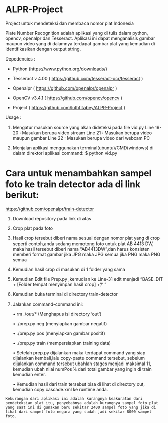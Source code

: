 # ALPR-Project
Project untuk mendeteksi dan membaca nomor plat Indonesia

Plate Number Recognition adalah aplikasi yang di tulis dalam python, opencv, openalpr dan Tesseract. Aplikasi ini dapat menganalisis gambar maupun video yang di dalamnya terdapat gambar plat yang kemudian di identifikasikan dengan output string.

Depedencies :

-	Python (https://www.python.org/downloads/)

-	Tesseract v 4.00 ( https://github.com/tesseract-ocr/tesseract )

-	Openalpr ( https://github.com/openalpr/openalpr )

-	OpenCV v3.4.1 ( https://github.com/opencv/opencv )

-	Project ( https://github.com/luthfitabey/ALPR-Project )

Usage :
1. Mengatur masukan source yang akan dideteksi pada file vid.py
   Line 19-20	: Masukan berupa video stream
   Line 21	: Masukan berupa video maupun gambar
   Line 22	: Masukan berupa video dari webcam PC

2.	Menjalan aplikasi menggunakan terminal(ubuntu)/CMD(windows) di dalam direktori aplikasi command: $ python vid.py

  # Cara untuk menambahkan sampel foto ke train detector ada di link berikut:
   https://github.com/openalpr/train-detector

1. Download repository pada link di atas

2. Crop plat pada foto

3. Hasil crop tersebut diberi nama sesuai dengan nomor plat yang di crop seperti contoh,anda sedang memotong foto untuk plat AB 4413   DW, maka hasil tersebut diberi nama “AB4413DW”,dan harus konsisten memberi format gambar jika JPG maka JPG semua jika PNG maka PNG         semua
4. Kemudian hasil crop di masukan di 1 folder yang sama

5. Kemudian Edit file Prep.py ,kemudian ke Line-31 edit menjadi “BASE_DIT + [Folder tempat menyimpan hasil crop] +’/’ ”

6. Kemudian buka terminal di directory train-detector

7. Jalankan command-command ini:
      
      •	rm ./out/* (Menghapus isi directory ‘out’)
   
      •	./prep.py neg (menyiapkan gambar negatif)
   
      •	./prep.py pos (menyiapkan gambar positif)
   
      •	./prep.py train (mempersiapkan training data)
   
      •	Setelah prep.py dijalankan maka terdapat command yang siap dijalankan kembali,lalu copy-paste command tersebut, sebelum dijalankan command tersebut ubahlah stages menjadi maksimal 11, kemudian ubah nilai numPos ¼ dari total gambar yang ingin di train kemudian enter.
   
      •	Kemudian hasil dari train tersebut bisa di lihat di directory out, kemudian copy cascade.xml ke runtime anda.
   
``` 
Kekurangan dari aplikasi ini adalah kurangnya keakuratan dari pendeteksian plat itu, penyebabnya adalah kurangnya sampel foto plat yang saat ini di gunakan baru sekitar 2400 sampel foto yang jika di lihat dari sampel foto negara yang sudah jadi sekitar 8000 sampel foto.
```
